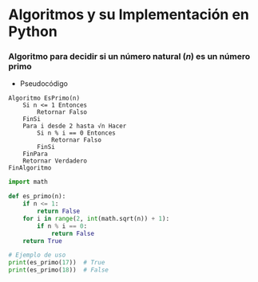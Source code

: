 # Algoritmos y su Implementación en Python

### Algoritmo para decidir si un número natural $(n)$ es un número primo

- Pseudocódigo
```
Algoritmo EsPrimo(n)
    Si n <= 1 Entonces
        Retornar Falso
    FinSi
    Para i desde 2 hasta √n Hacer
        Si n % i == 0 Entonces
            Retornar Falso
        FinSi
    FinPara
    Retornar Verdadero
FinAlgoritmo
```

```python
import math

def es_primo(n):
    if n <= 1:
        return False
    for i in range(2, int(math.sqrt(n)) + 1):
        if n % i == 0:
            return False
    return True

# Ejemplo de uso
print(es_primo(17))  # True
print(es_primo(18))  # False
```




